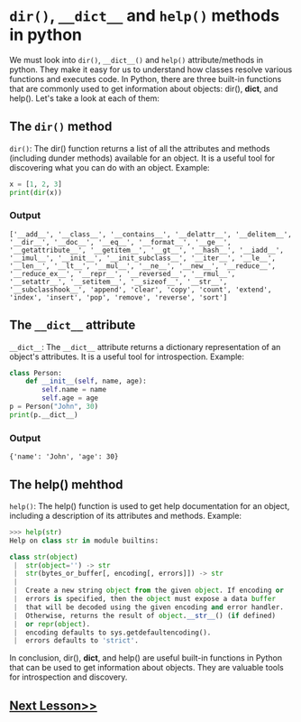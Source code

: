 # `dir()`, `__dict__` and `help()` methods in python
We must look into `dir()`,  `__dict__()` and `help()` attribute/methods in python. They make it easy for us to understand how classes resolve various functions and executes code. 
In Python, there are three built-in functions that are commonly used to get information about objects: dir(), __dict__, and help(). Let's take a look at each of them:
## The `dir()` method
`dir()`: The dir() function returns a list of all the attributes and methods (including dunder methods) available for an object. It is a useful tool for discovering what you can do with an object.
Example:

```python
x = [1, 2, 3]
print(dir(x))
```
### Output
```
['__add__', '__class__', '__contains__', '__delattr__', '__delitem__', '__dir__', '__doc__', '__eq__', '__format__', '__ge__', '__getattribute__', '__getitem__', '__gt__', '__hash__', '__iadd__', '__imul__', '__init__', '__init_subclass__', '__iter__', '__le__', '__len__', '__lt__', '__mul__', '__ne__', '__new__', '__reduce__', '__reduce_ex__', '__repr__', '__reversed__', '__rmul__', '__setattr__', '__setitem__', '__sizeof__', '__str__', '__subclasshook__', 'append', 'clear', 'copy', 'count', 'extend', 'index', 'insert', 'pop', 'remove', 'reverse', 'sort']
```

## The `__dict__` attribute
``__dict__``: The `__dict__` attribute returns a dictionary representation of an object's attributes. It is a useful tool for introspection.
Example:

```python
class Person:
    def __init__(self, name, age):
        self.name = name
        self.age = age
p = Person("John", 30)
print(p.__dict__)
```
### Output
```
{'name': 'John', 'age': 30}
```
## The help() mehthod
`help()`: The help() function is used to get help documentation for an object, including a description of its attributes and methods.
Example:

```python
>>> help(str)
Help on class str in module builtins:

class str(object)
 |  str(object='') -> str
 |  str(bytes_or_buffer[, encoding[, errors]]) -> str
 |
 |  Create a new string object from the given object. If encoding or
 |  errors is specified, then the object must expose a data buffer
 |  that will be decoded using the given encoding and error handler.
 |  Otherwise, returns the result of object.__str__() (if defined)
 |  or repr(object).
 |  encoding defaults to sys.getdefaultencoding().
 |  errors defaults to 'strict'.
   ```
In conclusion, dir(), __dict__, and help() are useful built-in functions in Python that can be used to get information about objects. They are valuable tools for introspection and discovery.
## [Next Lesson>>](https://replit.com/@codewithharry/72-Day-72-super-Keyword)